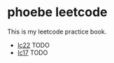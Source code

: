 # phoebe leetcode
This is my leetcode practice book.
* [lc22](src/lc22.py) TODO
* [lc17](src/lc17.py) TODO

